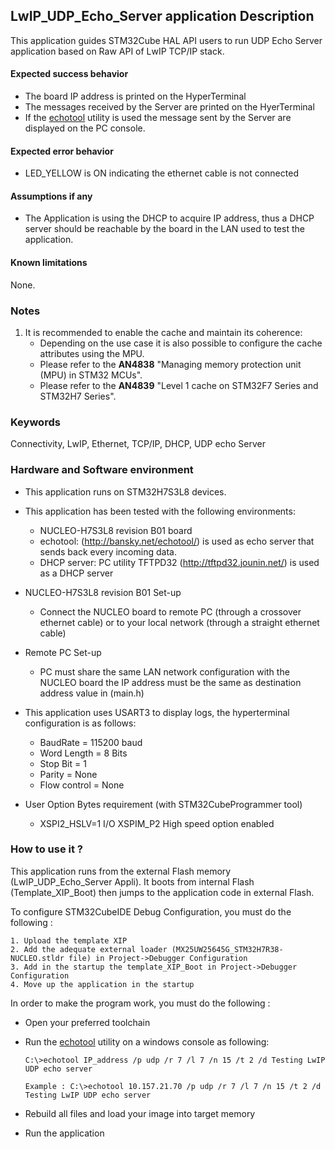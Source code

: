 ## <b>LwIP_UDP_Echo_Server application Description</b>

This application guides STM32Cube HAL API users to run UDP Echo Server application based on Raw API of LwIP TCP/IP stack.

####  <b>Expected success behavior</b>

 + The board IP address is printed on the HyperTerminal
 + The messages received by the Server are printed on the HyerTerminal
 + If the [echotool](https://github.com/PavelBansky/EchoTool/releases/tag/v1.5.0.0) utility is used the message sent by the Server are displayed on the PC console.

#### <b>Expected error behavior</b>

 + LED_YELLOW is ON indicating the ethernet cable is not connected

#### <b>Assumptions if any</b>

- The Application is using the DHCP to acquire IP address, thus a DHCP server should be reachable by the board in the LAN used to test the application.

#### <b>Known limitations</b>
None.

### <b>Notes</b>

 1.  It is recommended to enable the cache and maintain its coherence:
      - Depending on the use case it is also possible to configure the cache attributes using the MPU.
      - Please refer to the **AN4838** "Managing memory protection unit (MPU) in STM32 MCUs".
      - Please refer to the **AN4839** "Level 1 cache on STM32F7 Series and STM32H7 Series".

### <b>Keywords</b>

Connectivity, LwIP, Ethernet, TCP/IP, DHCP, UDP echo Server

### <b>Hardware and Software environment</b>

  - This application runs on STM32H7S3L8 devices.

  - This application has been tested with the following environments:
     - NUCLEO-H7S3L8 revision B01 board
     - echotool: (http://bansky.net/echotool/) is used as echo server that sends
       back every incoming data.
     - DHCP server:  PC utility TFTPD32 (http://tftpd32.jounin.net/) is used as a DHCP server

  - NUCLEO-H7S3L8 revision B01 Set-up
     - Connect the NUCLEO board to remote PC (through a crossover ethernet cable)
       or to your local network (through a straight ethernet cable)

  - Remote PC Set-up
     - PC must share the same LAN network configuration with the NUCLEO board
       the IP address must be the same as destination address value in (main.h)

  - This application uses USART3 to display logs, the hyperterminal configuration is as follows:
     - BaudRate = 115200 baud
     - Word Length = 8 Bits
     - Stop Bit = 1
     - Parity = None
     - Flow control = None

  - User Option Bytes requirement (with STM32CubeProgrammer tool)

    - XSPI2_HSLV=1     I/O XSPIM_P2 High speed option enabled

### <b>How to use it ?</b>

This application runs from the external Flash memory (LwIP_UDP_Echo_Server Appli).
It boots from internal Flash (Template_XIP_Boot) then jumps to the application code in external Flash.

To configure STM32CubeIDE Debug Configuration, you must do the following :

    1. Upload the template XIP
    2. Add the adequate external loader (MX25UW25645G_STM32H7R38-NUCLEO.stldr file) in Project->Debugger Configuration
    3. Add in the startup the template_XIP_Boot in Project->Debugger Configuration
    4. Move up the application in the startup

In order to make the program work, you must do the following :

 - Open your preferred toolchain

 - Run the [echotool](https://github.com/PavelBansky/EchoTool/releases/tag/v1.5.0.0) utility on a windows console as following:

       C:\>echotool IP_address /p udp /r 7 /l 7 /n 15 /t 2 /d Testing LwIP UDP echo server

       Example : C:\>echotool 10.157.21.70 /p udp /r 7 /l 7 /n 15 /t 2 /d Testing LwIP UDP echo server

 - Rebuild all files and load your image into target memory
 - Run the application
